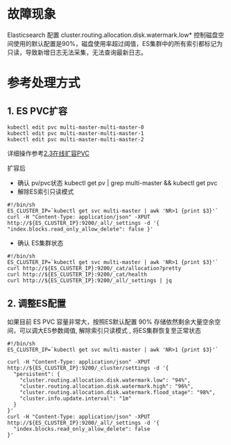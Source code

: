 # 故障现象

Elasticsearch 配置 cluster.routing.allocation.disk.watermark.low* 控制磁盘空间使用的默认配置是90%，磁盘使用率超过阈值，ES集群中的所有索引都标记为只读，导致新增日志无法采集，无法查询最新日志。

# 参考处理方式

## 1. ES PVC扩容

```
kubectl edit pvc multi-master-multi-master-0
kubectl edit pvc multi-master-multi-master-1
kubectl edit pvc multi-master-multi-master-2
```
详细操作参考[2.3在线扩容PVC](/uk8s/volume/expandvolume)

扩容后
* 确认 pv/pvc状态 kubectl get pv | grep multi-master && kubectl get pvc
* 解除ES索引只读模式
```
#!/bin/sh
ES_CLUSTER_IP=`kubectl get svc multi-master | awk 'NR>1 {print $3}'`
curl -H "Content-Type: application/json" -XPUT http://${ES_CLUSTER_IP}:9200/_all/_settings -d '{ "index.blocks.read_only_allow_delete": false }'
```
* 确认 ES集群状态

```
#!/bin/sh
ES_CLUSTER_IP=`kubectl get svc multi-master | awk 'NR>1 {print $3}'` 
curl http://${ES_CLUSTER_IP}:9200/_cat/allocation?pretty
curl http://${ES_CLUSTER_IP}:9200/_cat/health
curl http://${ES_CLUSTER_IP}:9200/_all/_settings | jq
```

## 2. 调整ES配置 

如果目前 ES PVC 容量非常大，按照ES默认配置 90% 存储依然剩余大量空余空间，可以调大ES参数阈值, 解除索引只读模式 , 将ES集群恢复至正常状态

```
#!/bin/sh
ES_CLUSTER_IP=`kubectl get svc multi-master | awk 'NR>1 {print $3}'`

curl -H "Content-Type: application/json" -XPUT http://${ES_CLUSTER_IP}:9200/_cluster/settings -d '{
  "persistent": {
    "cluster.routing.allocation.disk.watermark.low": "94%",
    "cluster.routing.allocation.disk.watermark.high": "96%",
    "cluster.routing.allocation.disk.watermark.flood_stage": "98%",
    "cluster.info.update.interval": "1m"
  }
}'
curl -H "Content-Type: application/json" -XPUT http://${ES_CLUSTER_IP}:9200/_all/_settings -d '{ 
  "index.blocks.read_only_allow_delete": false
}'
```
